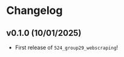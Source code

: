 # Changelog

<!--next-version-placeholder-->

## v0.1.0 (10/01/2025)

- First release of `524_group29_webscraping`!